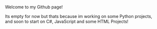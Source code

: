 Welcome to my Github page!

Its empty for now but thats because im working on some Python projects, and soon to start on C#, JavaScript and some HTML Projects!
